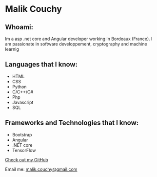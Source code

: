 # Malik Couchy

## Whoami:
Im a asp .net core and Angular developer working in Bordeaux (France). I am passionate in software developpement, cryptography and machine learnig



## Languages that I know:

- HTML
- CSS
- Python
- C/C++/C#
- Php
- Javascript
- SQL



## Frameworks and Technologies that I know:

- Bootstrap
- Angular
- .NET core
- TensorFlow

[Check out my GitHub](https://github.com/malik97160)

Email me: malik.couchy@gmail.com
